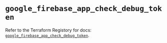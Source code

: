 # `google_firebase_app_check_debug_token`

Refer to the Terraform Registory for docs: [`google_firebase_app_check_debug_token`](https://registry.terraform.io/providers/hashicorp/google/5.29.0/docs/resources/firebase_app_check_debug_token).
